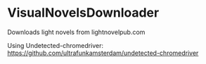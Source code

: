 # VisualNovelsDownloader
Downloads light novels from lightnovelpub.com


Using Undetected-chromedriver:
https://github.com/ultrafunkamsterdam/undetected-chromedriver
